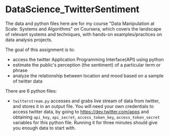 # DataScience_TwitterSentiment

The data and python files here are for my course "Data Manipulation at Scale: Systems and Algorithms" on Coursera, which covers the landscape of relevant systems and techniques, with hands-on examples/practices on data analysis projects.

The goal of this assignment is to:
  - access the twitter Application Programming Interface(API) using python
  - estimate the public's perception (the sentiment) of a particular term or phrase
  - analyze the relationship between location and mood based on a sample of twitter data
  
There are 6 python files:
  - `twitterstream.py` accesses and grabs live stream of data from twitter, and stores it in an output file. You will need your own credentials to access twitter data, by going to https://dev.twitter.com/apps and obtaining `api_key`, `api_secret`, `access_token_key`, `access_token_secret` variables for this python file. Running it for three minutes should give you enough data to start with.
